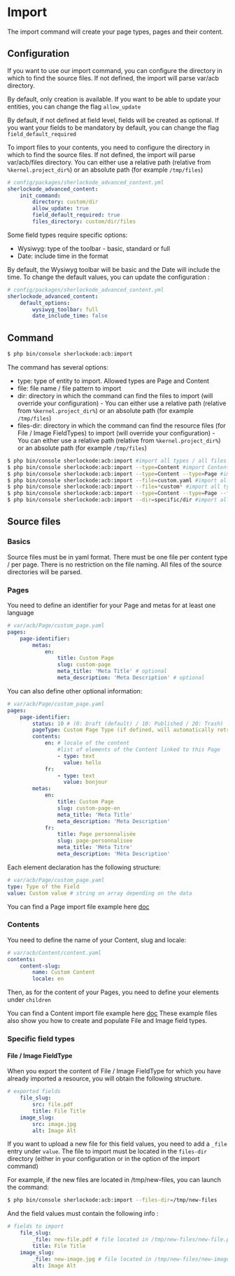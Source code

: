 Import
======

The import command will create your page types, pages and their content.

## Configuration

If you want to use our import command, you can configure the directory in which to find the source files.
If not defined, the import will parse var/acb directory.

By default, only creation is available. If you want to be able to update your entities, you can change the flag `allow_update`

By default, if not defined at field level, fields will be created as optional. If you want your fields to be mandatory by default, you can change the flag `field_default_required`

To import files to your contents, you need to configure the directory in which to find the source files. 
If not defined, the import will parse var/acb/files directory.
You can either use a relative path (relative from `%kernel.project_dir%`) or an absolute path (for example `/tmp/files`)


```yaml
# config/packages/sherlockode_advanced_content.yml
sherlockode_advanced_content:
    init_command:
        directory: custom/dir
        allow_update: true
        field_default_required: true
        files_directory: custom/dir/files
```

Some field types require specific options:
- Wysiwyg: type of the toolbar - basic, standard or full
- Date: include time in the format

By default, the Wysiwyg toolbar will be basic and the Date will include the time.
To change the default values, you can update the configuration : 

```yaml
# config/packages/sherlockode_advanced_content.yml
sherlockode_advanced_content:
    default_options:
        wysiwyg_toolbar: full
        date_include_time: false
```

## Command

```bash
$ php bin/console sherlockode:acb:import
```

The command has several options:
- type: type of entity to import. Allowed types are Page and Content
- file: file name / file pattern to import
- dir: directory in which the command can find the files to import (will override your configuration) - You can either use a relative path (relative from `%kernel.project_dir%`) or an absolute path (for example `/tmp/files`)
- files-dir: directory in which the command can find the resource files (for File / Image FieldTypes) to import (will override your configuration) - You can either use a relative path (relative from `%kernel.project_dir%`) or an absolute path (for example `/tmp/files`)

```bash
$ php bin/console sherlockode:acb:import #import all types / all files in custom/dir
$ php bin/console sherlockode:acb:import --type=Content #import Content only / all files in custom/dir
$ php bin/console sherlockode:acb:import --type=Content --type=Page #import Content and Page / all files in custom/dir
$ php bin/console sherlockode:acb:import --file=custom.yaml #import all types / file named custom.yaml in custom/dir
$ php bin/console sherlockode:acb:import --file=*custom* #import all types / all files containing custom within their name in custom/dir
$ php bin/console sherlockode:acb:import --type=Content --type=Page --file=*custom* #import Content and Page / all files containing custom within their name in custom/dir
$ php bin/console sherlockode:acb:import --dir=specific/dir #import all types / all files in specific/dir
```

## Source files

### Basics

Source files must be in yaml format.
There must be one file per content type / per page.
There is no restriction on the file naming. All files of the source directories will be parsed.

### Pages

You need to define an identifier for your Page and metas for at least one language

```yaml
# var/acb/Page/custom_page.yaml
pages:
    page-identifier:
        metas:
            en:
                title: Custom Page
                slug: custom-page
                meta_title: 'Meta Title' # optional
                meta_description: 'Meta Description' # optional
```

You can also define other optional information: 
```yaml
# var/acb/Page/custom_page.yaml
pages:
    page-identifier:
        status: 10 # (0: Draft (default) / 10: Published / 20: Trash)
        pageType: Custom Page Type (if defined, will automatically retrieve the ContentType linked to the PageType)
        contents:
            en: # locale of the content
                #list of elements of the Content linked to this Page
                - type: text
                  value: hello
            fr:
                - type: text
                  value: bonjour
        metas:
            en:
                title: Custom Page
                slug: custom-page-en
                meta_title: 'Meta Title'
                meta_description: 'Meta Description'
            fr:
                title: Page personnalisée
                slug: page-personnalisee
                meta_title: 'Méta Titre'
                meta_description: 'Méta Description'
```

Each element declaration has the following structure:
```yaml
# var/acb/Page/custom_page.yaml
type: Type of the Field
value: Custom value # string on array depending on the data
```

You can find a Page import file example here [doc](import/Page/custom_page.yaml)


### Contents

You need to define the name of your Content, slug and locale: 

```yaml
# var/acb/Content/content.yaml
contents:
    content-slug:
        name: Custom Content
        locale: en
```

Then, as for the content of your Pages, you need to define your elements under `children`

You can find a Content import file example here [doc](import/Content/standalone_content.yaml)
These example files also show you how to create and populate File and Image field types.


### Specific field types

#### File / Image FieldType

When you export the content of File / Image FieldType for which you have already imported a resource,
you will obtain the following structure.

```yaml
# exported fields
    file_slug:
        src: file.pdf
        title: File Title
    image_slug:
        src: image.jpg
        alt: Image Alt
```

If you want to upload a new file for this field values, you need to add a `_file` entry under `value`.
The file to import must be located in the `files-dir` directory (either in your configuration or in the option of the import command)

For example, if the new files are located in /tmp/new-files, you can launch the command:
 
```bash
$ php bin/console sherlockode:acb:import --files-dir=/tmp/new-files
```

And the field values must contain the following info : 

```yaml
# fields to import
    file_slug:
        _file: new-file.pdf # file located in /tmp/new-files/new-file.pdf
        title: File Title
    image_slug:
        _file: new-image.jpg # file located in /tmp/new-files/new-image.png
        alt: Image Alt
```
